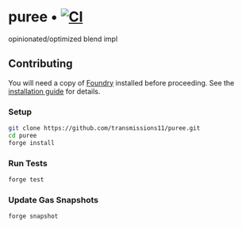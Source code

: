# puree • [![CI](https://github.com/transmissions11/puree/actions/workflows/tests.yml/badge.svg)](https://github.com/transmissions11/puree/actions/workflows/tests.yml)

opinionated/optimized blend impl

## Contributing

You will need a copy of [Foundry](https://github.com/foundry-rs/foundry) installed before proceeding. See the [installation guide](https://github.com/foundry-rs/foundry#installation) for details.

### Setup

```sh
git clone https://github.com/transmissions11/puree.git
cd puree
forge install
```

### Run Tests

```sh
forge test
```

### Update Gas Snapshots

```sh
forge snapshot
```
